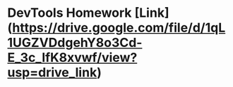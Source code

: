 # DevTools Homework [Link] (https://drive.google.com/file/d/1qL1UGZVDdgehY8o3Cd-E_3c_IfK8xvwf/view?usp=drive_link)
